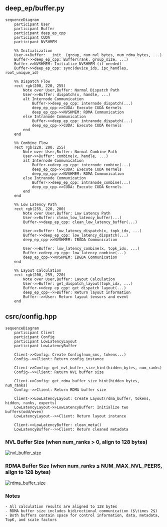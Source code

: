 ## deep_ep/buffer.py
```mermaid
sequenceDiagram
    participant User
    participant Buffer
    participant deep_ep_cpp
    participant CUDA
    participant NVSHMEM

    %% Initialization
    User->>Buffer: __init__(group, num_nvl_bytes, num_rdma_bytes, ...)
    Buffer->>deep_ep_cpp: Buffer(rank, group_size, ...)
    Buffer->>NVSHMEM: Initialize NVSHMEM (if needed)
    Buffer->>deep_ep_cpp: sync(device_ids, ipc_handles, root_unique_id)

    %% Dispatch Flow
    rect rgb(200, 220, 255)
        Note over User,Buffer: Normal Dispatch Path
        User->>Buffer: dispatch(x, handle, ...)
        alt Internode Communication
            Buffer->>deep_ep_cpp: internode_dispatch(...)
            deep_ep_cpp->>CUDA: Execute CUDA Kernels
            deep_ep_cpp->>NVSHMEM: RDMA Communication
        else Intranode Communication
            Buffer->>deep_ep_cpp: intranode_dispatch(...)
            deep_ep_cpp->>CUDA: Execute CUDA Kernels
        end
    end

    %% Combine Flow
    rect rgb(220, 200, 255)
        Note over User,Buffer: Normal Combine Path
        User->>Buffer: combine(x, handle, ...)
        alt Internode Communication
            Buffer->>deep_ep_cpp: internode_combine(...)
            deep_ep_cpp->>CUDA: Execute CUDA Kernels
            deep_ep_cpp->>NVSHMEM: RDMA Communication
        else Intranode Communication
            Buffer->>deep_ep_cpp: intranode_combine(...)
            deep_ep_cpp->>CUDA: Execute CUDA Kernels
        end
    end

    %% Low Latency Path
    rect rgb(255, 220, 200)
        Note over User,Buffer: Low Latency Path
        User->>Buffer: clean_low_latency_buffer(...)
        Buffer->>deep_ep_cpp: clean_low_latency_buffer(...)
        
        User->>Buffer: low_latency_dispatch(x, topk_idx, ...)
        Buffer->>deep_ep_cpp: low_latency_dispatch(...)
        deep_ep_cpp->>NVSHMEM: IBGDA Communication
        
        User->>Buffer: low_latency_combine(x, topk_idx, ...)
        Buffer->>deep_ep_cpp: low_latency_combine(...)
        deep_ep_cpp->>NVSHMEM: IBGDA Communication
    end

    %% Layout Calculation
    rect rgb(200, 255, 220)
        Note over User,Buffer: Layout Calculation
        User->>Buffer: get_dispatch_layout(topk_idx, ...)
        Buffer->>deep_ep_cpp: get_dispatch_layout(...)
        deep_ep_cpp-->>Buffer: Return layout information
        Buffer-->>User: Return layout tensors and event
    end
```

## csrc/config.hpp
```mermaid
sequenceDiagram
    participant Client
    participant Config
    participant LowLatencyLayout
    participant LowLatencyBuffer

    Client->>Config: Create Config(num_sms, tokens...)
    Config-->>Client: Return config instance

    Client->>Config: get_nvl_buffer_size_hint(hidden_bytes, num_ranks)
    Config-->>Client: Return NVL buffer size

    Client->>Config: get_rdma_buffer_size_hint(hidden_bytes, num_ranks)
    Config-->>Client: Return RDMA buffer size

    Client->>LowLatencyLayout: Create Layout(rdma_buffer, tokens, hidden, ranks, experts)
    LowLatencyLayout->>LowLatencyBuffer: Initialize two buffers(odd/even)
    LowLatencyLayout-->>Client: Return layout instance

    Client->>LowLatencyBuffer: clean_meta()
    LowLatencyBuffer-->>Client: Return cleaned metadata
```

### NVL Buffer Size (when num_ranks > 0, align to 128 bytes)
<!-- ```math
\begin{aligned}
\text{NVL\_Buffer\_Size} = \frac{((C \times R_{nvl} \times S_{total}) + 127 ) \times 128}{128}
\end{aligned}
```
where:
```math
\begin{aligned}
& C = \text{num\_channels} = \frac{\text{num\_sms}}{2} \\
& R_{nvl} = \min(\text{num\_ranks}, \text{NUM\_MAX\_NVL\_PEERS}) \\
& S_{total} = (2R_{rdma} + 3) \times \text{sizeof(int)} + T_{recv} \times (S_{data} + S_{meta} + S_{topk} + S_{scale}) \\
& R_{rdma} = \max(\frac{\text{num\_ranks}}{\text{NUM\_MAX\_NVL\_PEERS}}, 1) \\
& T_{recv} = \text{num\_max\_nvl\_chunked\_recv\_tokens} \\
& S_{data} = \text{hidden\_bytes} \\
& S_{meta} = \text{source\_meta\_bytes} \\
& S_{topk} = 128 \times (\text{sizeof(int64\_t)} + \text{sizeof(float)}) \\
& S_{scale} = 128 \times \text{sizeof(float)}
\end{aligned}
``` -->
![nvl_buffer_size](./figures/nvl_buffer_size.png)

### RDMA Buffer Size (when num_ranks ≤ NUM_MAX_NVL_PEERS, align to 128 bytes)
<!-- ```math
\begin{aligned}
& \text{RDMA\_Buffer\_Size} = \frac{((C \times R_{rdma} \times 2S_{total}) + 127 ) \times 128}{128}
\end{aligned}
```
where:
```math
\begin{aligned}
& C = \text{num\_channels} = \frac{\text{num\_sms}}{2} \\
& R_{rdma} = \frac{\text{num\_ranks}}{\text{NUM\_MAX\_NVL\_PEERS}} \\
& S_{total} = (2N_{nvl} + 2) \times \text{sizeof(int)} + \quad T_{recv} \times (S_{data} + S_{meta} + S_{topk} + S_{scale} + S_{int4}) \\
& N_{nvl} = \text{NUM\_MAX\_NVL\_PEERS} \\
& T_{recv} = \text{num\_max\_rdma\_chunked\_recv\_tokens} \\
& S_{data} = \text{hidden\_bytes} \\
& S_{meta} = \text{source\_meta\_bytes} \\
& S_{topk} = 128 \times (\text{sizeof(int64\_t)} + \text{sizeof(float)}) \\
& S_{scale} = 128 \times \text{sizeof(float)} \\
& S_{int4} = \text{sizeof(int4)}
\end{aligned}
``` -->
![rdma_buffer_size](./figures/rdma_buffer_size.png)

### Notes
    - All calculation results are aligned to 128 bytes
    - RDMA buffer size includes bidirectional communication ($\times 2$)
    - Both buffers contain space for control information, data, metadata, TopK, and scale factors